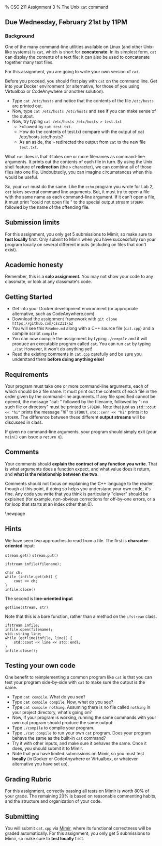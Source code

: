 % CSC 211 Assignment 3
% The Unix `cat` command

## Due Wednesday, February 21st by 11PM

### Background

One of the many command-line utilities available on Linux (and other Unix-like systems) is `cat`, which is short for **concatenate**. In its simplest form, `cat` can display the contents of a text file; it can also be used to concatenate together many text files.

For this assignment, you are going to write your own version of `cat`.

Before you proceed, you should first play with `cat` on the command line. Get into your Docker environment (or alternative, for those of you using Virtualbox or CodeAnywhere or another solution). 

- Type `cat /etc/hosts` and notice that the contents of the file `/etc/hosts` are printed out. 
- Now, type `cat /etc/hosts /etc/hosts` and see if you can make sense of the output. 
- Now, try typing `cat /etc/hosts /etc/hosts > test.txt` 
	- Followed by `cat test.txt`. 
	- How do the contents of test.txt compare with the output of cat /etc/hosts /etc/hosts?
	- As an aside, the `>` redirected the output from `cat` to the new file `test.txt`.

What `cat` does is that it takes one or more filenames as command-line arguments. It prints out the contents of each file in turn. By using the Unix shell feature of **redirection** (the `>` character), we can combine all of those files into one file. Undoubtedly, you can imagine circumstances when this would be useful.

So, your `cat` must do the same. Like the `echo` program you wrote for Lab 2, `cat` takes several command line arguments. But, it must try to open a file with the same name as each command-line argument. If it can't open a file, it must print "could not open file " to the special output stream `STDERR` followed by the name of the offending file.

## Submission limits

For this assignment, you only get 5 submissions to Mimir, so make sure to **test locally** first. Only submit to Mimir when you have successfully run your program locally on several different inputs (including on files that don't exist).

## Academic honesty

Remember, this is a **solo assignment.** You may not show your code to any classmate, or look at any classmate's code.

## Getting Started

- Get into your Docker development environment (or appropriate alternative, such as CodeAnywhere.com)
- Download the assignment framework with `git clone https://github.com/csc211/a3`
- You will see this `Readme.md` along with a C++ source file (`cat.cpp`) and a compile script `compile`
- You can now compile the assignment by typing `./compile` and it will produce an executable program called `cat`. You can run `cat` by typing `./cat` However, it won't do anything yet!
- Read the existing comments in `cat.cpp` carefully and be sure you understand them **before doing anything else!**

## Requirements

Your program must take one or more command-line arguments, each of which should be a file name. It must print out the contents of each file in the order given by the command-line arguments. If any file specified cannot be opened, the message "cat: " followed by the filename, followed by ": no such file or directory" must be printed to `STDERR`. Note that just as `std::cout << "hi"` prints the message "hi" to `STDOUT`, `std::cerr << "hi"` prints it to `STDERR`. The difference between these different **output streams** will be discussed in class.

If given no command-line arguments, your program should simply exit (your `main()` can issue a `return 0`).

## Comments

Your comments should **explain the contract of any function you write**. That is what arguments does a function expect, and what value does it return, and **what is the relationship between the two**.

Comments should not focus on explaining the C++ language to the reader, though at this point, if doing so helps you understand your own code, it's fine. Any code you write that you think is particularly "clever" should be explained (for example, non-obvious corrections for off-by-one errors, or a for loop that starts at an index other than 0).

\newpage

## Hints

We have seen two approaches to read from a file. The first is **character-oriented** input:

`stream.get()`
`stream.put()`

```
ifstream infile(filename);

char ch;
while (infile.get(ch)) {
	cout << ch;
}
infile.close()

```

The second is **line-oriented input**

`getline(stream, str)`

Note that this is a bare function, rather than a method on the `ifstream` class.

```
ifstream infile;
infile.open(filename);
std::string line;
while (getline(infile, line)) {
	std::cout << line << std::endl;
}
infile.close();
```
## Testing your own code

One benefit to reimplementing a common program like `cat` is that you can test your program side-by-side with `cat` to make sure the output is the same.

- Type `cat compile`. What do you see?
- Type `cat compile compile`. Now, what do you see?
- Type `cat compile nothing`. Assuming there is no file called `nothing` in your project directory, what's going on?
- Now, if your program is working, running the same commands with your own cat program should produce the same output:
- Type `./compile` to compile your program.
- Type `./cat compile` to run your own `cat` program. Does your program behave the same as the built-in `cat` command?
- Try it with other inputs, and make sure it behaves the same. Once it does, you should submit it to Mimir.
- Note that you have limited submissions on Mimir, so you must test **locally** (in Docker or CodeAnywhere or Virtualbox, or whatever alternative you have set up).

## Grading Rubric

For this assignment, correctly passing all tests on Mimir is worth 80% of your grade. The remaining 20% is based on reasonable commenting habits, and the structure and organization of your code.


## Submitting

You will submit `cat.cpp` via [Mimir,](https://mimir.io/) where its functional correctness will be graded automatically.
For this assignment, you only get 5 submissions to Mimir, so make sure to **test locally** first.

